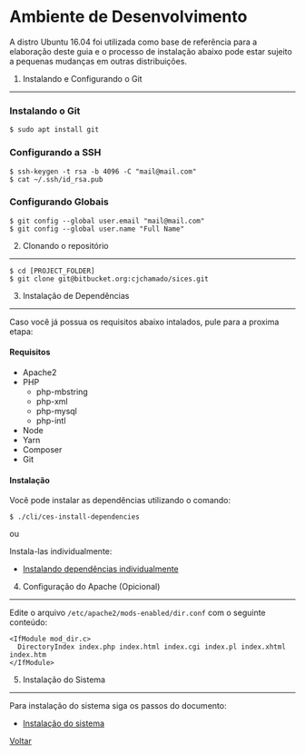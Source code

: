 Ambiente de Desenvolvimento
===========================

A distro Ubuntu 16.04 foi utilizada como base de referência para
a elaboração deste guia e o processo de instalação abaixo pode
estar sujeito a pequenas mudanças em outras distribuições.


1. Instalando e Configurando o Git
----------------------------------

### Instalando o Git
```
$ sudo apt install git
```

### Configurando a SSH
```
$ ssh-keygen -t rsa -b 4096 -C "mail@mail.com"
$ cat ~/.ssh/id_rsa.pub
```

### Configurando Globais
```
$ git config --global user.email "mail@mail.com"
$ git config --global user.name "Full Name"
```


2. Clonando o repositório
-------------------------

```
$ cd [PROJECT_FOLDER]
$ git clone git@bitbucket.org:cjchamado/sices.git
```


3. Instalação de Dependências
-----------------------------

Caso você já possua os requisitos abaixo intalados, pule para a proxima etapa:

#### Requisitos

  - Apache2
  - PHP
    * php-mbstring
    * php-xml
    * php-mysql
    * php-intl
  - Node
  - Yarn
  - Composer
  - Git


#### Instalação

Você pode instalar as dependências utilizando o comando:
```
$ ./cli/ces-install-dependencies
```

ou

Instala-las individualmente:

  - [Instalando dependências individualmente](install/dependencies-list.md)


4. Configuração do Apache (Opicional)
-------------------------------------

Edite o arquivo `/etc/apache2/mods-enabled/dir.conf` com o seguinte conteúdo:

```
<IfModule mod_dir.c>
  DirectoryIndex index.php index.html index.cgi index.pl index.xhtml index.htm
</IfModule>
```


5. Instalação do Sistema
------------------------

Para instalação do sistema siga os passos do documento:

  - [Instalação do sistema](install/system.md)


[Voltar](../README.md)
